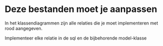 # Deze bestanden moet je aanpassen

In het klassendiagrammen zijn alle relaties die je moet implementeren met rood aangegeven. 

Implementeer elke relatie in de sql en de bijbehorende model-klasse